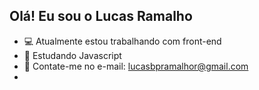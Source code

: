 ## Olá! Eu sou o Lucas Ramalho

- 💻 Atualmente estou trabalhando com front-end
- 🌱 Estudando Javascript
- 📧 Contate-me no e-mail: lucasbpramalhor@gmail.com
- 
